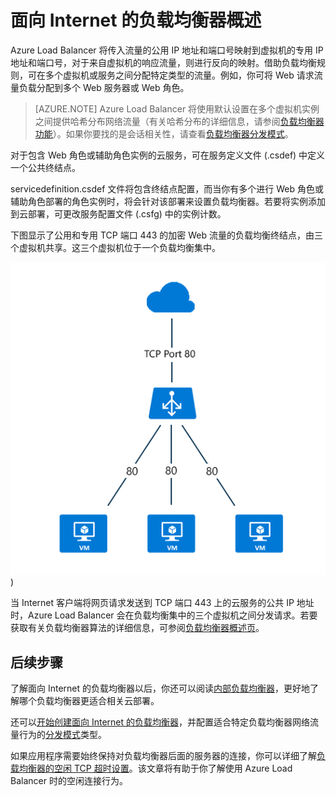 
<properties
   pageTitle="面向 Internet 的负载均衡器概述 | Azure "
   description="面向 Internet 的负载均衡器及其功能的概述。使用虚拟机和云服务的 Azure 的负载均衡器的工作原理。"
   services="load-balancer"
   documentationCenter="na"
   authors="sdwheeler"
   manager="carmonm"
   editor="tysonn" />
<tags
   ms.service="load-balancer"
   ms.devlang="na"
   ms.topic="article"
   ms.tgt_pltfrm="na"
   ms.workload="infrastructure-services"
   ms.date="08/25/2016"
   wacn.date="10/10/2016"
   ms.author="sewhee" />


# 面向 Internet 的负载均衡器概述

Azure Load Balancer 将传入流量的公用 IP 地址和端口号映射到虚拟机的专用 IP 地址和端口号，对于来自虚拟机的响应流量，则进行反向的映射。借助负载均衡规则，可在多个虚拟机或服务之间分配特定类型的流量。例如，你可将 Web 请求流量负载分配到多个 Web 服务器或 Web 角色。


>[AZURE.NOTE] Azure Load Balancer 将使用默认设置在多个虚拟机实例之间提供哈希分布网络流量（有关哈希分布的详细信息，请参阅[负载均衡器功能](/documentation/articles/load-balancer-overview)）。如果你要找的是会话相关性，请查看[负载均衡器分发模式](/documentation/articles/load-balancer-distribution-mode/)。

对于包含 Web 角色或辅助角色实例的云服务，可在服务定义文件 (.csdef) 中定义一个公共终结点。

servicedefinition.csdef 文件将包含终结点配置，而当你有多个进行 Web 角色或辅助角色部署的角色实例时，将会针对该部署来设置负载均衡器。若要将实例添加到云部署，可更改服务配置文件 (.csfg) 中的实例计数。

下图显示了公用和专用 TCP 端口 443 的加密 Web 流量的负载均衡终结点，由三个虚拟机共享。这三个虚拟机位于一个负载均衡集中。

![公共负载均衡器示例](./media/load-balancer-internet-overview/IC727496.png))

当 Internet 客户端将网页请求发送到 TCP 端口 443 上的云服务的公共 IP 地址时，Azure Load Balancer 会在负载均衡集中的三个虚拟机之间分发请求。若要获取有关负载均衡器算法的详细信息，可参阅[负载均衡器概述页](/documentation/articles/load-balancer-overview/)。

## 后续步骤

了解面向 Internet 的负载均衡器以后，你还可以阅读[内部负载均衡器](/documentation/articles/load-balancer-internal-overview/)，更好地了解哪个负载均衡器更适合相关云部署。

还可以[开始创建面向 Internet 的负载均衡器](/documentation/articles/load-balancer-get-started-internet-arm-ps/)，并配置适合特定负载均衡器网络流量行为的[分发模式](/documentation/articles/load-balancer-distribution-mode/)类型。

如果应用程序需要始终保持对负载均衡器后面的服务器的连接，你可以详细了解[负载均衡器的空闲 TCP 超时设置](/documentation/articles/load-balancer-tcp-idle-timeout/)。该文章将有助于你了解使用 Azure Load Balancer 时的空闲连接行为。

<!---HONumber=Mooncake_0926_2016-->